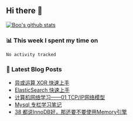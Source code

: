 ## Hi there 👋

[![Boo's github stats](https://github-readme-stats.vercel.app/api?username=0xAiKang)](https://github.com/anuraghazra/github-readme-stats)

<!-- [![Most Used Langs](https://github-readme-stats.vercel.app/api/top-langs/?username=0xAiKang)](https://github.com/anuraghazra/github-readme-stats) -->

### 📊 This week I spent my time on
<!--START_SECTION:waka-->

```text
No activity tracked
```

<!--END_SECTION:waka-->

### 📕 Latest Blog Posts
<!-- BLOG-POST-LIST:START -->
- [异或运算 XOR 快速上手](https://www.0x2beace.com/different-calculations-xor-rapid-skill/)
- [ElasticSearch 快速上手](https://www.0x2beace.com/elasticsearch-quick-start/)
- [计算机网络学习——01 TCP/IP网络模型](https://www.0x2beace.com/computer-network-learning-01-tcp-ip-network-model/)
- [Mysql 专栏学习笔记](https://www.0x2beace.com/mysql-column-study-notes/)
- [38 都说InnoDB好，那还要不要使用Memory引擎](https://www.0x2beace.com/it-is-said-that-innodb-is-good-so-do-you-want-to-use-the-memory-engine/)
<!-- BLOG-POST-LIST:END -->

